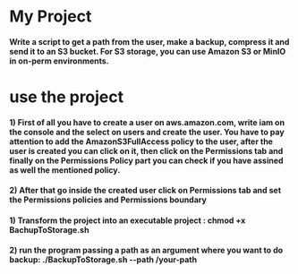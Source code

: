 # My Project
#### Write a script to get a path from the user, make a backup, compress it and send it to an S3 bucket. For S3 storage, you can use Amazon S3 or MinIO in on-perm environments.

# use the project
#### 1) First of all you have to create a user on aws.amazon.com, write iam on the console and the select on users and create the user. You have to pay attention to add the AmazonS3FullAccess policy to the user, after the user is created you can click on it, then click on the Permissions tab and finally on the Permissions Policy part you can check if you have assined as well the mentioned policy.
#### 2) After that go inside the created user click on Permissions tab and set the Permissions policies and Permissions boundary
#### 1) Transform the project into an executable project : chmod +x BachupToStorage.sh
#### 2) run the program passing a path as an argument where you want to do backup: ./BackupToStorage.sh --path /your-path
